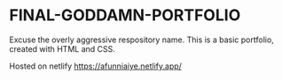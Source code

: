 # FINAL-GODDAMN-PORTFOLIO

Excuse the overly aggressive respository name. This is a basic portfolio, created with HTML and CSS.

Hosted on netlify
https://afunniaiye.netlify.app/
